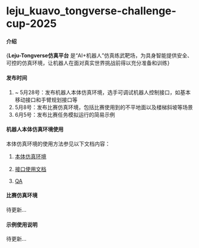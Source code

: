 # leju_kuavo_tongverse-challenge-cup-2025

#### 介绍
{**Leju-Tongverse仿真平台**
是“AI+机器人”仿真练武靶场，为具身智能提供安全、可控的仿真环境，让机器人在面对真实世界挑战前得以充分准备和训练}

#### 发布时间
1. ~ 5月28号：发布机器人本体仿真环境，选手可调试机器人控制接口，如基本移动接口和手臂规划接口等
2. 5月8号：发布比赛仿真环境，包括比赛使用到的不平地面以及楼梯斜坡等场景
3. 6月5号：发布比赛任务模拟运行的简易示例

#### 机器人本体仿真环境使用
本体仿真环境的使用方法参见以下文档内容：

1. [本体仿真环境](docs/机器人本体仿真环境使用.md)

2. [接口使用文档](https://kuavo.lejurobot.com/beta_manual/basic_usage/kuavo-ros-control/docs/4%E5%BC%80%E5%8F%91%E6%8E%A5%E5%8F%A3/%E6%8E%A5%E5%8F%A3%E4%BD%BF%E7%94%A8%E6%96%87%E6%A1%A3/)

3. [QA](https://kuavo.lejurobot.com/beta_manual/basic_usage/kuavo-ros-control/docs/7%E5%B8%B8%E8%A7%81%E9%97%AE%E9%A2%98%E4%B8%8E%E6%95%85%E9%9A%9C%E6%8E%92%E6%9F%A5/%E6%95%85%E9%9A%9C%E6%8E%92%E6%9F%A5/)

#### 比赛仿真环境

待更新...

#### 示例使用说明

待更新...


